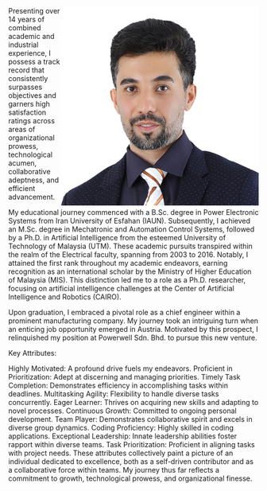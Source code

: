 
<img align="right" width="400" height="400" src="/assets/M.R.jpg">
Presenting over 14 years of combined academic and industrial experience, I possess a track record that consistently surpasses objectives and garners high satisfaction ratings across areas of organizational prowess, technological acumen, collaborative adeptness, and efficient advancement.

My educational journey commenced with a B.Sc. degree in Power Electronic Systems from Iran University of Esfahan (IAUN). Subsequently, I achieved an M.Sc. degree in Mechatronic and Automation Control Systems, followed by a Ph.D. in Artificial Intelligence from the esteemed University of Technology of Malaysia (UTM). These academic pursuits transpired within the realm of the Electrical faculty, spanning from 2003 to 2016. Notably, I attained the first rank throughout my academic endeavors, earning recognition as an international scholar by the Ministry of Higher Education of Malaysia (MIS). This distinction led me to a role as a Ph.D. researcher, focusing on artificial intelligence challenges at the Center of Artificial Intelligence and Robotics (CAIRO).

Upon graduation, I embraced a pivotal role as a chief engineer within a prominent manufacturing company. My journey took an intriguing turn when an enticing job opportunity emerged in Austria. Motivated by this prospect, I relinquished my position at Powerwell Sdn. Bhd. to pursue this new venture.

Key Attributes:

Highly Motivated: A profound drive fuels my endeavors.
Proficient in Prioritization: Adept at discerning and managing priorities.
Timely Task Completion: Demonstrates efficiency in accomplishing tasks within deadlines.
Multitasking Agility: Flexibility to handle diverse tasks concurrently.
Eager Learner: Thrives on acquiring new skills and adapting to novel processes.
Continuous Growth: Committed to ongoing personal development.
Team Player: Demonstrates collaborative spirit and excels in diverse group dynamics.
Coding Proficiency: Highly skilled in coding applications.
Exceptional Leadership: Innate leadership abilities foster rapport within diverse teams.
Task Prioritization: Proficient in aligning tasks with project needs.
These attributes collectively paint a picture of an individual dedicated to excellence, both as a self-driven contributor and as a collaborative force within teams. My journey thus far reflects a commitment to growth, technological prowess, and organizational finesse.<br /> 


